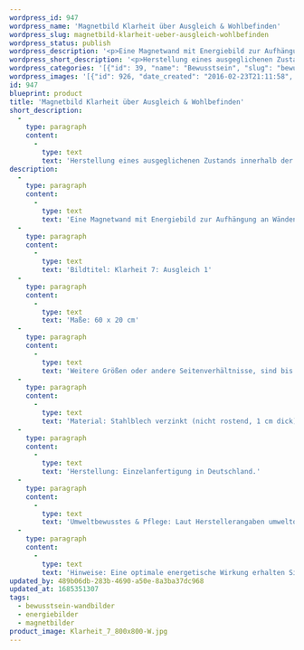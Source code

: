 ```yaml
---
wordpress_id: 947
wordpress_name: 'Magnetbild Klarheit über Ausgleich & Wohlbefinden'
wordpress_slug: magnetbild-klarheit-ueber-ausgleich-wohlbefinden
wordpress_status: publish
wordpress_description: '<p>Eine Magnetwand mit Energiebild zur Aufhängung an Wänden oder zum Aufstellen im Raum mit einem aktivierbaren Informationsfeld zu: Klarheit - Ausgleich  - Ganzheit - Wohlbefinden: Entwicklung eines ausgeglichen Zustands innerhalb der eigenen Persönlichkeit. Hierdurch können sich wieder stimmige Gefühle von innerer Ruhe, Ganzheit und Wohlbefinden einstellen.</p><p>Bildtitel: Klarheit 7: Ausgleich 1</p><p>Maße: 60 x 20 cm</p><p>Weitere Größen oder andere Seitenverhältnisse, sind bis 200 cm individuell für Sie innerhalb weniger Tage herstellbar. Bitte kontaktieren Sie uns hierfür unter <a href="mailto:info@elvedenverlag.de">info@elvedenverlag.de</a>.e</p><p>Anwendungshinweise, Produktinformationen:<br />Material: Stahlblech verzinkt (nicht rostend, 1 cm dick), auf Vollholzrahmen, mit hochwertigem, leinwandartigem Spezialstoff umspannt.<br />Herstellung: Einzelanfertigung in Deutschland.<br />Umweltbewusstes &amp; Pflege: Laut Herstellerangaben umweltorientiertes Textildruckverfahren, recyclingfähiger Stoff, Rahmen aus Holz, 70 Jahre farbecht, abwaschbarer Leinwandstoff.<br />Hinweise: Eine optimale energetische Wirkung erhalten Sie, wenn Sie die Magnete auf der einfarbigen Fläche der Magnetwand platzieren und das Blütenenergiebild frei wirken lassen.</p>'
wordpress_short_description: '<p>Herstellung eines ausgeglichenen Zustands innerhalb der eigenen Person</p>'
wordpress_categories: '[{"id": 39, "name": "Bewusstsein", "slug": "bewusstsein-wandbilder"}, {"id": 22, "name": "Energiebilder", "slug": "energiebilder"}, {"id": 44, "name": "Magnetbilder", "slug": "magnetbilder"}]'
wordpress_images: '[{"id": 926, "date_created": "2016-02-23T21:11:58", "date_created_gmt": "2016-02-23T19:11:58", "date_modified": "2016-02-23T21:11:58", "date_modified_gmt": "2016-02-23T19:11:58", "src": "https://my.feenbaum.de/wp-content/uploads/2016/02/Klarheit_7_800x800-W.jpg", "name": "Klarheit_7_800x800-W", "alt": ""}]'
id: 947
blueprint: product
title: 'Magnetbild Klarheit über Ausgleich & Wohlbefinden'
short_description:
  -
    type: paragraph
    content:
      -
        type: text
        text: 'Herstellung eines ausgeglichenen Zustands innerhalb der eigenen Person'
description:
  -
    type: paragraph
    content:
      -
        type: text
        text: 'Eine Magnetwand mit Energiebild zur Aufhängung an Wänden oder zum Aufstellen im Raum mit einem aktivierbaren Informationsfeld zu: Klarheit - Ausgleich  - Ganzheit - Wohlbefinden: Entwicklung eines ausgeglichen Zustands innerhalb der eigenen Persönlichkeit. Hierdurch können sich wieder stimmige Gefühle von innerer Ruhe, Ganzheit und Wohlbefinden einstellen.'
  -
    type: paragraph
    content:
      -
        type: text
        text: 'Bildtitel: Klarheit 7: Ausgleich 1'
  -
    type: paragraph
    content:
      -
        type: text
        text: 'Maße: 60 x 20 cm'
  -
    type: paragraph
    content:
      -
        type: text
        text: 'Weitere Größen oder andere Seitenverhältnisse, sind bis 200 cm individuell für Sie innerhalb weniger Tage herstellbar. Bitte kontaktieren Sie uns hierfür unter info@elvedenverlag.de.e'
  -
    type: paragraph
    content:
      -
        type: text
        text: 'Material: Stahlblech verzinkt (nicht rostend, 1 cm dick), auf Vollholzrahmen, mit hochwertigem, leinwandartigem Spezialstoff umspannt.'
  -
    type: paragraph
    content:
      -
        type: text
        text: 'Herstellung: Einzelanfertigung in Deutschland.'
  -
    type: paragraph
    content:
      -
        type: text
        text: 'Umweltbewusstes & Pflege: Laut Herstellerangaben umweltorientiertes Textildruckverfahren, recyclingfähiger Stoff, Rahmen aus Holz, 70 Jahre farbecht, abwaschbarer Leinwandstoff.'
  -
    type: paragraph
    content:
      -
        type: text
        text: 'Hinweise: Eine optimale energetische Wirkung erhalten Sie, wenn Sie die Magnete auf der einfarbigen Fläche der Magnetwand platzieren und das Blütenenergiebild frei wirken lassen.'
updated_by: 489b06db-283b-4690-a50e-8a3ba37dc968
updated_at: 1685351307
tags:
  - bewusstsein-wandbilder
  - energiebilder
  - magnetbilder
product_image: Klarheit_7_800x800-W.jpg
---
```

